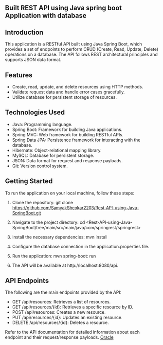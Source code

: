 ## Built REST API using Java spring boot Application with database

## Introduction
This application is a RESTful API built using Java Spring Boot, which provides a set of endpoints to perform CRUD (Create, Read, Update, Delete) operations on a database. The API follows REST architectural principles and supports JSON data format.

## Features
* Create, read, update, and delete resources using HTTP methods.
* Validate request data and handle error cases gracefully.
* Utilize database for persistent storage of resources.

## Technologies Used
* Java: Programming language.
* Spring Boot: Framework for building Java applications.
* Spring MVC: Web framework for building RESTful APIs.
* Spring Data JPA: Persistence framework for interacting with the database.
* Hibernate: Object-relational mapping library.
* MySQL: Database for persistent storage.
* JSON: Data format for request and response payloads.
* Git: Version control system.

## Getting Started
To run the application on your local machine, follow these steps:

1. Clone the repository: git clone <https://github.com/SamyakSheokar2203/Rest-API-using-Java-SpringBoot.git>

2. Navigate to the project directory: cd <Rest-API-using-Java-SpringBoot/tree/main/src/main/java/com/springrest/springrest>

3. Install the necessary dependencies: mvn install
4. Configure the database connection in the application.properties file.
5. Run the application: mvn spring-boot: run
6. The API will be available at http://localhost:8080/api.

## API Endpoints
The following are the main endpoints provided by the API:

* GET /api/resources: Retrieves a list of resources.
* GET /api/resources/{id}: Retrieves a specific resource by ID.
* POST /api/resources: Creates a new resource.
* PUT /api/resources/{id}: Updates an existing resource.
* DELETE /api/resources/{id}: Deletes a resource.

Refer to the API documentation for detailed information about each endpoint and their request/response payloads. [Oracle](https://docs.oracle.com/javase/8/docs/api/)
